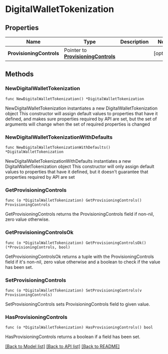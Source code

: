 # DigitalWalletTokenization

## Properties

Name | Type | Description | Notes
------------ | ------------- | ------------- | -------------
**ProvisioningControls** | Pointer to [**ProvisioningControls**](ProvisioningControls.md) |  | [optional] 

## Methods

### NewDigitalWalletTokenization

`func NewDigitalWalletTokenization() *DigitalWalletTokenization`

NewDigitalWalletTokenization instantiates a new DigitalWalletTokenization object
This constructor will assign default values to properties that have it defined,
and makes sure properties required by API are set, but the set of arguments
will change when the set of required properties is changed

### NewDigitalWalletTokenizationWithDefaults

`func NewDigitalWalletTokenizationWithDefaults() *DigitalWalletTokenization`

NewDigitalWalletTokenizationWithDefaults instantiates a new DigitalWalletTokenization object
This constructor will only assign default values to properties that have it defined,
but it doesn't guarantee that properties required by API are set

### GetProvisioningControls

`func (o *DigitalWalletTokenization) GetProvisioningControls() ProvisioningControls`

GetProvisioningControls returns the ProvisioningControls field if non-nil, zero value otherwise.

### GetProvisioningControlsOk

`func (o *DigitalWalletTokenization) GetProvisioningControlsOk() (*ProvisioningControls, bool)`

GetProvisioningControlsOk returns a tuple with the ProvisioningControls field if it's non-nil, zero value otherwise
and a boolean to check if the value has been set.

### SetProvisioningControls

`func (o *DigitalWalletTokenization) SetProvisioningControls(v ProvisioningControls)`

SetProvisioningControls sets ProvisioningControls field to given value.

### HasProvisioningControls

`func (o *DigitalWalletTokenization) HasProvisioningControls() bool`

HasProvisioningControls returns a boolean if a field has been set.


[[Back to Model list]](../README.md#documentation-for-models) [[Back to API list]](../README.md#documentation-for-api-endpoints) [[Back to README]](../README.md)


